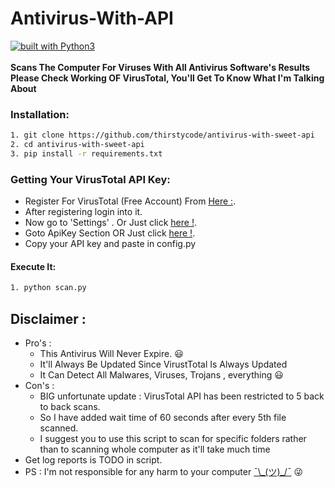 # Antivirus-With-API
[![built with Python3](https://img.shields.io/badge/built%20with-Python3-red.svg)](https://www.python.org/)
<br>
<br>
**Scans The Computer For Viruses With All Antivirus Software's Results**<br>
**Please Check Working OF  VirusTotal, You'll Get To Know What I'm Talking About**
<br>
### Installation:

```bash
1. git clone https://github.com/thirstycode/antivirus-with-sweet-api
2. cd antivirus-with-sweet-api
3. pip install -r requirements.txt
```
### Getting Your VirusTotal API Key:


* Register For VirusTotal (Free Account) From [Here :](https://www.virustotal.com/#/join-us).
* After registering login into it.
* Now go to 'Settings' . Or Just click [here !](https://www.virustotal.com/#/settings/profile).
* Goto ApiKey Section OR Just click [here !](https://www.virustotal.com/#/settings/apikey).
* Copy your API key and paste in config.py

#### Execute It:
```bash
1. python scan.py
```
## Disclaimer :
- Pro's :
  - This Antivirus Will Never Expire. 😃
  - It'll Always Be Updated Since VirustTotal Is Always Updated
  - It Can Detect All Malwares, Viruses, Trojans , everything 😃
- Con's :
  - BIG unfortunate update : VirusTotal API has been restricted to 5 back to back scans.
  - So I have added wait time of 60 seconds after every  5th file scanned.
  - I suggest you to use this script to scan for specific folders rather than to scanning whole computer as it'll take much time
- Get log reports is TODO in script.
- PS : I'm not responsible for any harm to your computer [¯\\\_(ツ)_/¯](https://github.com/thirstycode/antivirus-with-sweet-api) 😜
